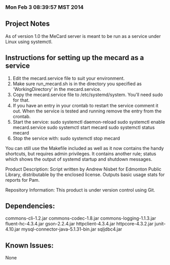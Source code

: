 ### Mon Feb 3 08:39:57 MST 2014

Project Notes
-------------
As of version 1.0 the MeCard server is meant to be run as a service under Linux using systemctl.

## Instructions for setting up the mecard as a service
1) Edit the mecard.service file to suit your environment.
2) Make sure run_mecard.sh is in the directory you specified as 'WorkingDirectory' in the mecard.service.
3) Copy the mecard.service file to /etc/systemd/system. You'll need sudo for that.
4) If you have an entry in your crontab to restart the service comment it out. When the service is tested and running remove the entry from the crontab.
5) Start the service:
 sudo systemctl daemon-reload
 sudo systemctl enable mecard.service
 sudo systemctl start mecard
 sudo systemctl status mecard
6) Stop the service with:
 sudo systemctl stop mecard
 
You can still use the Makefile included as well as it now contains the handy shortcuts, but requires admin privileges. It contains another rule; status which shows the output of systemd startup and shutdown messages.


Product Description:
Script written by Andrew Nisbet for Edmonton Public Library, distributable by the enclosed license.
Outputs basic usage stats for reports for Pam.

Repository Information:
This product is under version control using Git.

Dependencies:
-------------
commons-cli-1.2.jar
commons-codec-1.8.jar
commons-logging-1.1.3.jar
fluent-hc-4.3.4.jar
gson-2.2.4.jar
httpclient-4.3.4.jar
httpcore-4.3.2.jar
junit-4.10.jar
mysql-connector-java-5.1.31-bin.jar
sqljdbc4.jar

Known Issues:
-------------
None
